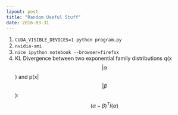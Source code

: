 ```yaml
---
layout: post
title: "Random Useful Stuff"
date: 2016-03-31
---
```


1. `CUDA_VISIBLE_DEVICES=1 python program.py`
2. `nvidia-smi`
3. `nice ipython notebook --browser=firefox`
4. KL Divergence between two exponential family distributions q(x$$|\alpha$$) and p(x|$$|\beta$$): $$(\alpha - \beta)^TI(\alpha)$$
